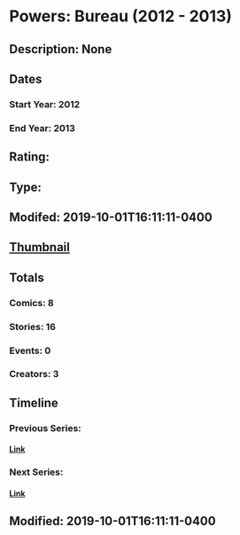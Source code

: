 # Powers: Bureau  (2012 - 2013)
## Description: None
## Dates
### Start Year: 2012
### End Year: 2013
## Rating: 
## Type: 
## Modifed: 2019-10-01T16:11:11-0400
## [Thumbnail](http://i.annihil.us/u/prod/marvel/i/mg/7/00/5384ebc8182e9.jpg)
## Totals
### Comics: 8
### Stories: 16
### Events: 0
### Creators: 3
## Timeline
### Previous Series: 
#### [Link]()
### Next Series: 
#### [Link]()
## Modified: 2019-10-01T16:11:11-0400